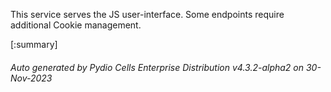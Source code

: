 






This service serves the JS user-interface. Some endpoints require additional Cookie management.

[:summary]

###### Auto generated by Pydio Cells Enterprise Distribution v4.3.2-alpha2 on 30-Nov-2023
